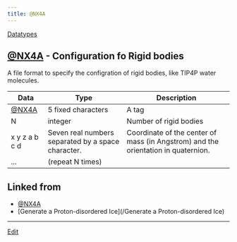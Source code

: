 ```yaml
---
title: @NX4A
---
```

[Datatypes](/Datatypes)


## [@NX4A](/@NX4A) - Configuration fo Rigid bodies

A file format to specify the configration of rigid bodies, like TIP4P water molecules.

|Data|Type|Description |
|-----|-----|-----|
|[@NX4A](/@NX4A)|5 fixed characters|A tag |
|N|integer|Number of rigid bodies |
|x y z a b c d|Seven real numbers separated by a space character.|Coordinate of the center of mass (in Angstrom) and the orientation in quaternion. |
|...|(repeat N times)| |








## Linked from

* [@NX4A](/@NX4A)
* [Generate a Proton-disordered Ice](/Generate a Proton-disordered Ice)


----

[Edit](https://github.com/vitroid/vitroid.github.io/edit/master/MD/@NX4A.md)

